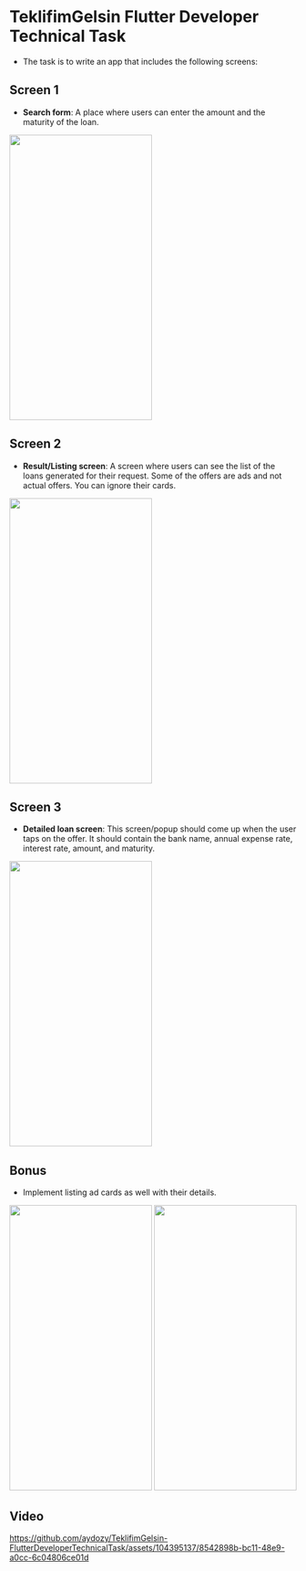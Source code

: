 # TeklifimGelsin Flutter Developer Technical Task
- The task is to write an app that includes the following screens:
## Screen 1
- **Search form**: A place where users can enter the amount and the maturity of the loan.
<img src="https://github.com/aydozy/TeklifimGelsin-FlutterDeveloperTechnicalTask/assets/104395137/2137f8ec-844d-4f4a-b28f-28fd1ad5f7a5" width="250" height="500">

## Screen 2
- **Result/Listing screen**: A screen where users can see the list of the loans generated for their request. Some of the offers are ads and not actual offers. You can ignore their cards.
<img src="https://github.com/aydozy/TeklifimGelsin-FlutterDeveloperTechnicalTask/assets/104395137/de901d0e-7dab-467f-9fbb-164406e1ba4b" width="250" height="500">

## Screen 3
- **Detailed loan screen**: This screen/popup should come up when the user taps on the offer. It should contain the bank name, annual expense rate, interest rate, amount, and maturity.
<img src="https://github.com/aydozy/TeklifimGelsin-FlutterDeveloperTechnicalTask/assets/104395137/ab01a323-f449-4aeb-82b5-9bfd996c26a9" width="250" height="500">

## Bonus
- Implement listing ad cards as well with their details.
<img src="https://github.com/aydozy/TeklifimGelsin-FlutterDeveloperTechnicalTask/assets/104395137/e3794a82-b41f-4595-8b59-a8e82544d062" width="250" height="500">
<img src="https://github.com/aydozy/TeklifimGelsin-FlutterDeveloperTechnicalTask/assets/104395137/e7c50cef-3673-4109-b6c2-65dddd50c89a" width="250" height="500">

## Video
https://github.com/aydozy/TeklifimGelsin-FlutterDeveloperTechnicalTask/assets/104395137/8542898b-bc11-48e9-a0cc-6c04806ce01d 

